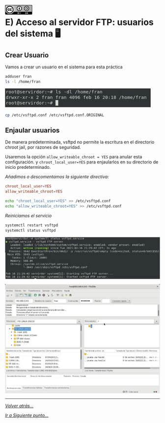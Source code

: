 <img src="../../imagenes/MI-LICENCIA88x31.png" style="float: left; margin-right: 10px;" />

# E) Acceso al servidor FTP: usuarios del sistema 🖥️

## Crear Usuario

Vamos a crear un usuario en el sistema para esta práctica

```bash
adduser fran
ls -l /home/fran
```

![usuarios](../../imagenes/usuarioCreado.jpg)


```bash
cp /etc/vsftpd.conf /etc/vsftpd.conf.ORIGINAL
```

## Enjaular usuarios

De manera predeterminada, vsftpd no permite la escritura en el directorio chroot jail, por razones de seguridad. 

Usaremos la opción `allow_writeable_chroot = YES` para anular esta configuración. y `chroot_local_user=YES` para enjaularlos en su directorio de inicio predeterminado. 

*Añadimos o descomentamos la siguiente directiva:*

```conf
chroot_local_user=YES
allow_writeable_chroot=YES
```

```bash
echo "chroot_local_user=YES" >> /etc/vsftpd.conf
echo "allow_writeable_chroot=YES" >> /etc/vsftpd.conf
```

*Reiniciamos el servicio*

```bash
systemctl restart vsftpd
systemctl status vsftpd
```

![usuarios](../../imagenes/estadoServicio.jpg)

![usuarios](../../imagenes/accesoEnjaulado.jpg)

________________________________________
*[Volver atrás...](../CasosPracticos.md)*

*[Ir a Siguiente punto...](./anonimoLecutura.md)*